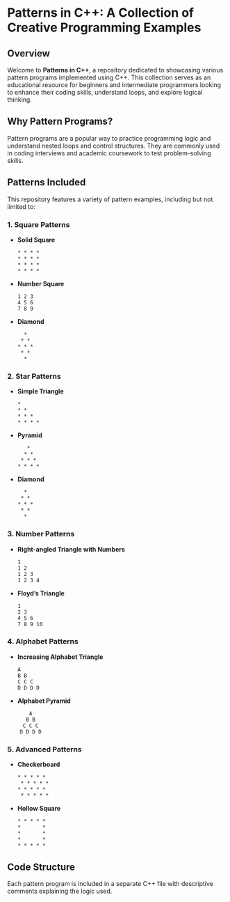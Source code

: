 # Patterns in C++: A Collection of Creative Programming Examples

## Overview
Welcome to **Patterns in C++**, a repository dedicated to showcasing various pattern programs implemented using C++. This collection serves as an educational resource for beginners and intermediate programmers looking to enhance their coding skills, understand loops, and explore logical thinking.

## Why Pattern Programs?
Pattern programs are a popular way to practice programming logic and understand nested loops and control structures. They are commonly used in coding interviews and academic coursework to test problem-solving skills.

## Patterns Included
This repository features a variety of pattern examples, including but not limited to:

### 1. **Square Patterns**
   - **Solid Square**
     ```
     * * * *
     * * * *
     * * * *
     * * * *
     ```

   - **Number Square** 
     ```
     1 2 3
     4 5 6
     7 8 9
     ```

   - **Diamond**
     ```
       *
      * *
     * * *
      * *
       *
     ```

### 2. **Star Patterns**
   - **Simple Triangle**
     ```
     *
     * *
     * * *
     * * * *
     ```

   - **Pyramid**
     ```
        *
       * *
      * * *
     * * * *
     ```

   - **Diamond**
     ```
       *
      * *
     * * *
      * *
       *
     ```

### 3. **Number Patterns**
   - **Right-angled Triangle with Numbers**
     ```
     1
     1 2
     1 2 3
     1 2 3 4
     ```

   - **Floyd’s Triangle**
     ```
     1
     2 3
     4 5 6
     7 8 9 10
     ```

### 4. **Alphabet Patterns**
   - **Increasing Alphabet Triangle**
     ```
     A
     B B
     C C C
     D D D D
     ```

   - **Alphabet Pyramid**
```
       A
      B B
     C C C
    D D D D
```

### 5. **Advanced Patterns**
   - **Checkerboard**
     ```
     * * * * *
      * * * * *
     * * * * *
      * * * * *
     ```

   - **Hollow Square**
     ```
     * * * * *
     *       *
     *       *
     *       *
     * * * * *
     ```

## Code Structure
Each pattern program is included in a separate C++ file with descriptive comments explaining the logic used. 
